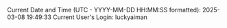 Current Date and Time (UTC - YYYY-MM-DD HH:MM:SS formatted): 2025-03-08 19:49:33
Current User's Login: luckyaiman
